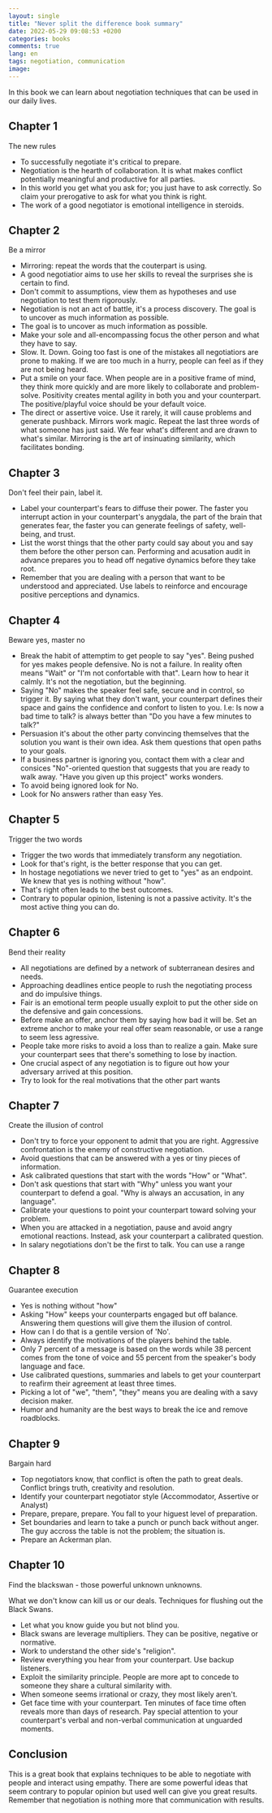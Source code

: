 ```yaml
---
layout: single
title: "Never split the difference book summary"
date: 2022-05-29 09:08:53 +0200
categories: books
comments: true
lang: en
tags: negotiation, communication
image: 
---
```


In this book we can learn about negotiation techniques that can be used in our daily lives.

Chapter 1
-----------------
The new rules

- To successfully negotiate it's critical to prepare.
- Negotiation is the hearth of collaboration. It is what makes conflict potentially meaningful and productive for all parties.
- In this world you get what you ask for; you just have to ask correctly. So claim your prerogative to ask for what you think is right. 
- The work of a good negotiator is emotional intelligence in steroids. 

Chapter 2
-----------------
Be a mirror

- Mirroring: repeat the words that the couterpart is using.
- A good negotiatior aims to use her skills to reveal the surprises she is certain to find.
- Don't commit to assumptions, view them as hypotheses and use negotiation to test them rigorously.
- Negotiation is not an act of battle, it's a process discovery. The goal is to uncover as much information as possible.
- The goal is to uncover as much information as possible. 
- Make your sole and all-encompassing focus the other person and what they have to say. 
- Slow. It. Down. Going too fast is one of the mistakes all negotiatiors are prone to making. If we are too much in a 
hurry, people can feel as if they are not being heard.
- Put a smile on your face. When people are in a positive frame of mind, they think more quickly and are more likely to collaborate and problem-solve. Positivity creates mental agility in both you and your counterpart.
The positive/playful voice should be your default voice. 
- The direct or assertive voice. Use it rarely, it will cause problems and generate pushback.
Mirrors work magic. Repeat the last three words of what someone has just said. We fear what's different and are drawn to what's similar. Mirroring is the art of insinuating similarity, which facilitates bonding.       


Chapter 3
-----------------
Don't feel their pain, label it.

- Label your counterpart's fears to diffuse their power. The faster you interrupt action in your counterpart's anygdala, the part of the brain that generates fear, the faster you can generate feelings of safety, well-being, and trust. 
- List the worst things that the other party could say about you and say them before the other person can. Performing and acusation audit in advance prepares you to head off negative dynamics before they take root. 
- Remember that you are dealing with a person that want to be understood and appreciated. Use labels to reinforce and encourage positive perceptions and dynamics.

Chapter 4 
------------------
Beware yes, master no

- Break the habit of attemptim to get people to say "yes". Being pushed for yes makes people defensive.
No is not a failure. In reality often means "Wait" or "I'm not confortable with that". Learn how to hear it calmly. It's not the negotiation, but the beginning.
- Saying "No" makes the speaker feel safe, secure and in control, so trigger it. By saying what they don't want, your counterpart defines their space and gains the confidence and confort to listen to you. I.e: Is now a bad time to talk? is always better than "Do you have a few minutes to talk?"
- Persuasion it's about the other party convincing themselves that the solution you want is their own idea. Ask them questions that open paths to your goals.
- If a business partner is ignoring you, contact them with a clear and consices "No"-oriented question that suggests that you are ready to walk away. "Have you given up this project" works wonders. 
- To avoid being ignored look for No.
- Look for No answers rather than easy Yes.

Chapter 5
------------------
Trigger the two words

- Trigger the two words that immediately transform any negotiation.
- Look for that's right, is the better response that you can get.
- In hostage negotiations we never tried to get to "yes" as an endpoint. We knew that yes is nothing without "how". 
- That's right often leads to the best outcomes.
- Contrary to popular opinion, listening is not a passive activity. It's the most active thing you can do.

Chapter 6
------------------
Bend their reality

- All negotiations are defined by a network of subterranean desires and needs.
- Approaching deadlines entice people to rush the negotiating process and do impulsive things.
- Fair is an emotional term people usually exploit to put the other side on the defensive and gain concessions.
- Before make an offer, anchor them by saying how bad it will be. Set an extreme anchor to make your real offer seam reasonable, or use a range to seem less agressive.
- People take more risks to avoid a loss than to realize a gain. Make sure your counterpart sees that there's something to lose by inaction.
- One crucial aspect of any negotiation is to figure out how your adversary arrived at this position.
- Try to look for the real motivations that the other part wants

Chapter 7
------------------
Create the illusion of control

- Don't try to force your opponent to admit that you are right. Aggressive confrontation is the enemy of constructive negotiation.
- Avoid questions that can be answered with a yes or tiny pieces of information. 
- Ask calibrated questions that start with the words "How" or "What".
- Don't ask questions that start with "Why" unless you want your counterpart to defend a goal. "Why is always an accusation, in any language".
- Calibrate your questions to point your counterpart toward solving your problem.
- When you are attacked in a negotiation, pause and avoid angry emotional reactions. Instead, ask your counterpart a calibrated question. 
- In salary negotiations don't be the first to talk. You can use a range 

Chapter 8
-------------
Guarantee execution

- Yes is nothing without "how"
- Asking "How" keeps your counterparts engaged but off balance. Answering them questions will give them the illusion of control.
- How can I do that is a gentile version of 'No'. 
- Always identify the motivations of the players behind the table.
- Only 7 percent of a message is based on the words while 38 percent comes from the tone of voice and 55 percent from the speaker's body language and face. 
- Use calibrated questions, summaries and labels to get your counterpart to reafirm their agreement at least three times.
- Picking a lot of "we", "them", "they" means you are dealing with a savy decision maker. 
- Humor and humanity are the best ways to break the ice and remove roadblocks.

Chapter 9
-------------
Bargain hard

- Top negotiators know, that conflict is often the path to great deals. Conflict brings truth, creativity and resolution. 
- Identify your counterpart negotiator style (Accommodator, Assertive or Analyst)
- Prepare, prepare, prepare. You fall to your higuest level of preparation. 
- Set boundaries and learn to take a punch or punch back without anger. The guy accross the table is not the problem; the situation is. 
- Prepare an Ackerman plan.

Chapter 10
-------------
Find the blackswan - those powerful unknown unknowns.

What we don't know can kill us or our deals. 
Techniques for flushing out the Black Swans.
- Let what you know guide you but not blind you.
- Black swans are leverage multipliers. They can be positive, negative or normative.
- Work to understand the other side's "religion".
- Review everything you hear from your counterpart. Use backup listeners. 
- Exploit the similarity principle. People are more apt to concede to someone they share a cultural similarity with.
- When someone seems irrational or crazy, they most likely aren't. 
- Get face time with your counterpart. Ten minutes of face time often reveals more than days of research. Pay special attention to your counterpart's verbal and non-verbal communication at unguarded moments.

Conclusion
------------
This is a great book that explains techniques to be able to negotiate with people and interact using empathy. There are some powerful ideas that seem contrary to popular opinion but used well can give you great results. Remember that negotiation is nothing more that communication with results.



